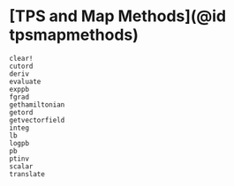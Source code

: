 # [TPS and Map Methods](@id tpsmapmethods)
```@docs
clear!
cutord
deriv
evaluate
exppb
fgrad
gethamiltonian
getord
getvectorfield
integ
lb
logpb
pb
ptinv
scalar
translate
```